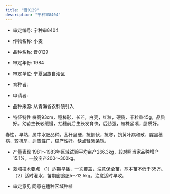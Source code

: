 ```yaml
---
title: "晋0129"
description: "宁种审8404"
---
```

* 审定编号:  宁种审8404

*  作物名称:  小麦

*  品种名称:  晋0129

*  审定年份:  1984

*  审定单位:  宁夏回族自治区

* 育种者:          

*  申请者:          

*  品种来源:  从青海省农科院引入

*  特征特性
株高93cm，穗棒形，长芒，白壳，红粒，硬质，千粒重45g，品质好。幼苗生长较缓慢，抽穗前后生长发育快，后劲强，植株紧凑，腊质好。 
春性，早熟，属中水肥品种。茎秆坚硬，抗倒伏，抗寒，抗黄叶病和散、腥黑穗病，较抗旱，适应性广，稳产性好。缺点轻感条锈。


*  产量表现
1981～1983年区域试验平均亩产266.3kg，较对照当家品种增产15.1%。一般亩产200～300kg。

*  栽培技术要点
（1）适期早播，一次覆盖，注意保全苗，基本苗不低于35万。（2）适时灌水，苗期亩追肥5～12.5kg。注意适时早收。

*  审定意见
同意在适种区域种植
